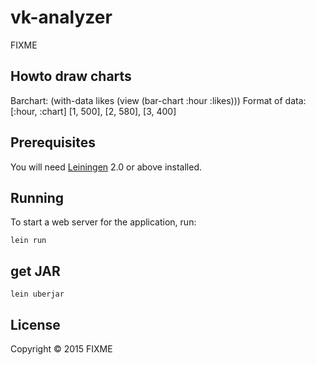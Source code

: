 # vk-analyzer

FIXME

## Howto draw charts
Barchart: (with-data likes (view (bar-chart :hour :likes)))
Format of data:
[:hour, :chart]
[1, 500],
[2, 580],
[3, 400]

## Prerequisites

You will need [Leiningen][1] 2.0 or above installed.

[1]: https://github.com/technomancy/leiningen

## Running

To start a web server for the application, run:

    lein run

## get JAR

	lein uberjar

## License

Copyright © 2015 FIXME
